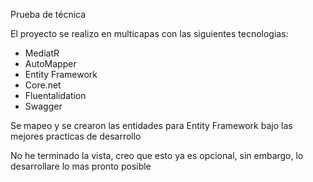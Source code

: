 Prueba de técnica

El proyecto se realizo en multicapas con las siguientes tecnologias:

- MediatR
- AutoMapper
- Entity Framework
- Core.net
- Fluentalidation
- Swagger 

Se mapeo y se crearon las entidades para Entity Framework bajo las mejores practicas de desarrollo

No he terminado la vista, creo que esto ya es opcional, sin embargo, lo desarrollare lo mas pronto posible